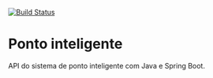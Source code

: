 [![Build Status](https://travis-ci.org/nicolas-santanna-campos/ponto-inteligente-api.svg?branch=master)](https://travis-ci.org/nicolas-santanna-campos/ponto-inteligente-api)

# Ponto inteligente
API do sistema de ponto inteligente com Java e Spring Boot.
